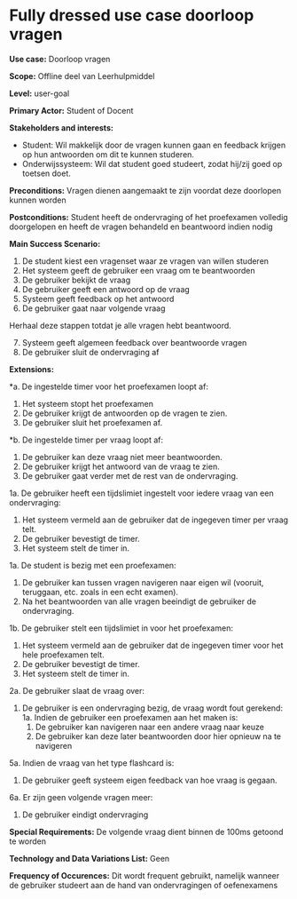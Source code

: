 # Fully dressed use case doorloop vragen
**Use case:** Doorloop vragen 

**Scope:** Offline deel van Leerhulpmiddel

**Level:** user-goal

**Primary Actor:** Student of Docent

**Stakeholders and interests:** 
* Student: Wil makkelijk door de vragen kunnen gaan en feedback krijgen op hun antwoorden om dit te kunnen studeren.
* Onderwijssysteem: Wil dat student goed studeert, zodat hij/zij goed op toetsen doet.

**Preconditions:** Vragen dienen aangemaakt te zijn voordat deze doorlopen kunnen worden

**Postconditions:** Student heeft de ondervraging of het proefexamen volledig doorgelopen en heeft de vragen behandeld en beantwoord indien nodig

**Main Success Scenario:**
1. De student kiest een vragenset waar ze vragen van willen studeren
2. Het systeem geeft de gebruiker een vraag om te beantwoorden
3. De gebruiker bekijkt de vraag
4. De gebruiker geeft een antwoord op de vraag 
5. Systeem geeft feedback op het antwoord
6. De gebruiker gaat naar volgende vraag

Herhaal deze stappen totdat je alle vragen hebt beantwoord.

7. Systeem geeft algemeen feedback over beantwoorde vragen
8. De gebruiker sluit de ondervraging af

**Extensions:**

*a. De ingestelde timer voor het proefexamen loopt af:
1. Het systeem stopt het proefexamen
2. De gebruiker krijgt de antwoorden op de vragen te zien.
3. De gebruiker sluit het proefexamen af.

*b. De ingestelde timer per vraag loopt af:
1. De gebruiker kan deze vraag niet meer beantwoorden.
2. De gebruiker krijgt het antwoord van de vraag te zien.
3. De gebruiker gaat verder met de rest van de ondervraging.

1a. De gebruiker heeft een tijdslimiet ingestelt voor iedere vraag van een ondervraging:
1. Het systeem vermeld aan de gebruiker dat de ingegeven timer per vraag telt.
2. De gebruiker bevestigt de timer.
3. Het systeem stelt de timer in.

1a. De student is bezig met een proefexamen:
1. De gebruiker kan tussen vragen navigeren naar eigen wil (vooruit, teruggaan, etc. zoals in een echt examen).
2. Na het beantwoorden van alle vragen beeindigt de gebruiker de ondervraging.

1b. De gebruiker stelt een tijdslimiet in voor het proefexamen:
1. Het systeem vermeld aan de gebruiker dat de ingegeven timer voor het hele proefexamen telt.
2. De gebruiker bevestigt de timer.
3. Het systeem stelt de timer in.

2a. De gebruiker slaat de vraag over:
1. De gebruiker is een ondervraging bezig, de vraag wordt fout gerekend:<br>
	1a. Indien de gebruiker een proefexamen aan het maken is:
      1. De gebruiker kan navigeren naar een andere vraag naar keuze
      2. De gebruiker kan deze later beantwoorden door hier opnieuw na te navigeren

5a. Indien de vraag van het type flashcard is:
1. De gebruiker geeft systeem eigen feedback van hoe vraag is gegaan.

6a. Er zijn geen volgende vragen meer:
1. De gebruiker eindigt ondervraging

**Special Requirements:**
De volgende vraag dient binnen de 100ms getoond te worden

**Technology and Data Variations List:**
Geen

**Frequency of Occurences:** 
Dit wordt frequent gebruikt, namelijk wanneer de gebruiker studeert aan de hand van ondervragingen of oefenexamens
